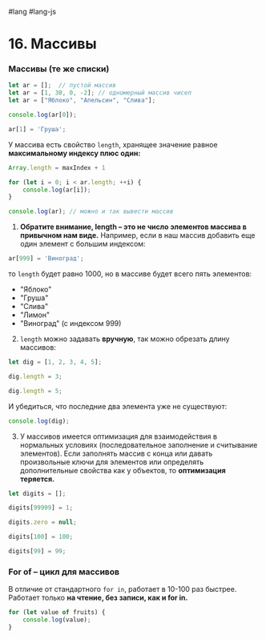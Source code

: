 #lang #lang-js

# 16. Массивы

### **Массивы (те же списки)**

```javascript
let ar = [];  // пустой массив
let ar = [1, 30, 0, -2]; // одномерный массив чисел
let ar = ["Яблоко", "Апельсин", "Слива"];

console.log(ar[0]);

ar[1] = 'Груша';
```

У массива есть свойство `length`, хранящее значение равное **максимальному индексу плюс один:** 

```javascript
Array.length = maxIndex + 1
```

```javascript
for (let i = 0; i < ar.length; ++i) {
    console.log(ar[i]);
}

console.log(ar); // можно и так вывести массив
```

1. **Обратите внимание, length – это не число элементов массива в привычном нам виде.** Например, если в наш массив добавить еще один элемент с большим индексом:

```javascript
ar[999] = 'Виноград';
```

то `length` будет равно 1000, но в массиве будет всего пять элементов:

- "Яблоко"
- "Груша"
- "Слива"
- "Лимон"
- "Виноград" (с индексом 999)

2. `length` можно задавать **вручную**, так можно обрезать длину массивов:

```javascript
let dig = [1, 2, 3, 4, 5];

dig.length = 3;

dig.length = 5;
```

И убедиться, что последние два элемента уже не существуют:

```javascript
console.log(dig);
```

3. У массивов имеется оптимизация для взаимодействия в нормальных условиях (последовательное заполнение и считывание элементов). Если заполнять массив с конца или давать произвольные ключи для элементов или определять дополнительные свойства как у объектов, то **оптимизация теряется.**

```javascript
let digits = [];

digits[99999] = 1;

digits.zero = null;

digits[100] = 100;

digits[99] = 99;
```

### **For of – цикл для массивов**

В отличие от стандартного `for in`, работает в 10-100 раз быстрее.
Работает только **на чтение, без записи, как и for in.**

```javascript
for (let value of fruits) {
    console.log(value);
}
```
